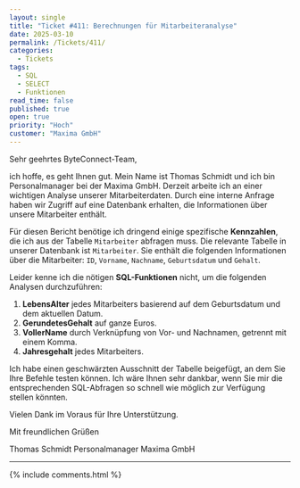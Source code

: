 ```yaml
---
layout: single
title: "Ticket #411: Berechnungen für Mitarbeiteranalyse"
date: 2025-03-10
permalink: /Tickets/411/
categories:
  - Tickets
tags:
  - SQL
  - SELECT
  - Funktionen
read_time: false
published: true
open: true
priority: "Hoch"
customer: "Maxima GmbH"
---
```


Sehr geehrtes ByteConnect-Team,

ich hoffe, es geht Ihnen gut. Mein Name ist Thomas Schmidt und ich bin Personalmanager bei der Maxima GmbH. Derzeit arbeite ich an einer wichtigen Analyse unserer Mitarbeiterdaten. Durch eine interne Anfrage haben wir Zugriff auf eine Datenbank erhalten, die Informationen über unsere Mitarbeiter enthält.

Für diesen Bericht benötige ich dringend einige spezifische **Kennzahlen**, die ich aus der Tabelle `Mitarbeiter` abfragen muss. Die relevante Tabelle in unserer Datenbank ist `Mitarbeiter`. Sie enthält die folgenden Informationen über die Mitarbeiter: `ID`, `Vorname`, `Nachname`, `Geburtsdatum` und `Gehalt`.

Leider kenne ich die nötigen **SQL-Funktionen** nicht, um die folgenden Analysen durchzuführen:

1. **LebensAlter** jedes Mitarbeiters basierend auf dem Geburtsdatum und dem aktuellen Datum.
2. **GerundetesGehalt** auf ganze Euros.
3. **VollerName** durch Verknüpfung von Vor- und Nachnamen, getrennt mit einem Komma.
4. **Jahresgehalt** jedes Mitarbeiters.

Ich habe einen geschwärzten Ausschnitt der Tabelle beigefügt, an dem Sie Ihre Befehle testen können. Ich wäre Ihnen sehr dankbar, wenn Sie mir die entsprechenden SQL-Abfragen so schnell wie möglich zur Verfügung stellen könnten.

Vielen Dank im Voraus für Ihre Unterstützung.

Mit freundlichen Grüßen

Thomas Schmidt
Personalmanager
Maxima GmbH

---

{% include comments.html %}